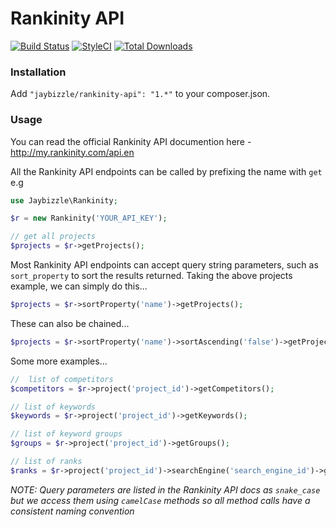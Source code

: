 # Rankinity API
[![Build Status](https://img.shields.io/travis/JayBizzle/Rankinity-API/master.svg?style=flat-square)](https://travis-ci.org/JayBizzle/Rankinity-API) [![StyleCI](https://styleci.io/repos/52999050/shield)](https://styleci.io/repos/52999050) [![Total Downloads](https://img.shields.io/packagist/dt/JayBizzle/Rankinity-API.svg?style=flat-square)](https://packagist.org/packages/jaybizzle/rankinity-api)
### Installation
Add `"jaybizzle/rankinity-api": "1.*"` to your composer.json.

### Usage
You can read the official Rankinity API documention here - http://my.rankinity.com/api.en

All the Rankinity API endpoints can be called by prefixing the name with `get` e.g

```php
use Jaybizzle\Rankinity;

$r = new Rankinity('YOUR_API_KEY');

// get all projects
$projects = $r->getProjects();
```

Most Rankinity API endpoints can accept query string parameters, such as `sort_property` to sort the results returned. Taking the above projects example, we can simply do this...

```php
$projects = $r->sortProperty('name')->getProjects();
```

These can also be chained...

```php
$projects = $r->sortProperty('name')->sortAscending('false')->getProjects();
```

Some more examples...

```php
//  list of competitors
$competitors = $r->project('project_id')->getCompetitors();

// list of keywords
$keywords = $r->project('project_id')->getKeywords();

// list of keyword groups
$groups = $r->project('project_id')->getGroups();

// list of ranks
$ranks = $r->project('project_id')->searchEngine('search_engine_id')->getRanks();
```

_NOTE: Query parameters are listed in the Rankinity API docs as `snake_case` but we access them using `camelCase` methods so all method calls have a consistent naming convention_
